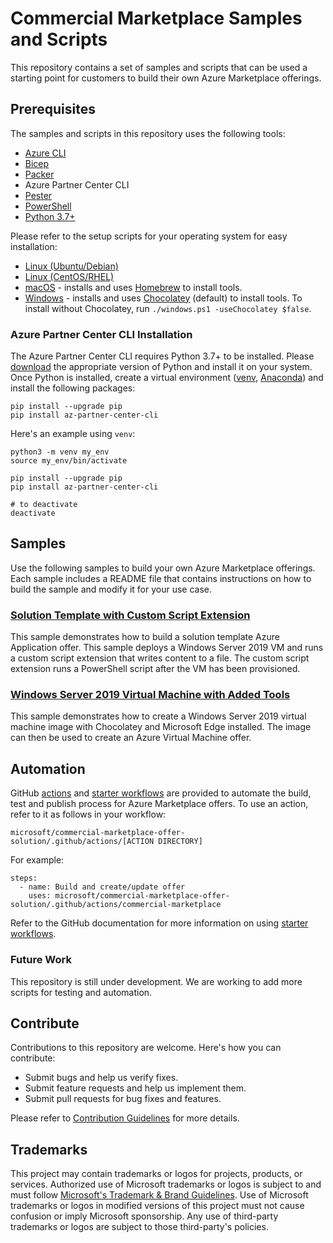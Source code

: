 # Commercial Marketplace Samples and Scripts
This repository contains a set of samples and scripts that can be used a starting point for customers to build their own Azure Marketplace offerings.

## Prerequisites
The samples and scripts in this repository uses the following tools:
- [Azure CLI](https://docs.microsoft.com/en-us/cli/azure/install-azure-cli?view=azure-cli-latest)
- [Bicep](https://docs.microsoft.com/en-us/azure/azure-resource-manager/bicep/install#azure-cli)
- [Packer](https://www.packer.io/downloads)
- Azure Partner Center CLI
- [Pester](https://pester.dev/docs/introduction/installation)
- [PowerShell](https://docs.microsoft.com/en-us/powershell/scripting/install/installing-powershell)
- [Python 3.7+](https://www.python.org/downloads/)

Please refer to the setup scripts for your operating system for easy installation:
- [Linux (Ubuntu/Debian)](setup/linux_ubuntu_debian.sh)
- [Linux (CentOS/RHEL)](setup/linux_centos_rhel.sh)
- [macOS](setup/macos.sh) - installs and uses [Homebrew](https://brew.sh/) to install tools.
- [Windows](setup/windows.ps1) - installs and uses [Chocolatey](https://chocolatey.org/) (default) to install tools. To install without Chocolatey, run `./windows.ps1 -useChocolatey $false`.

### Azure Partner Center CLI Installation

The Azure Partner Center CLI requires Python 3.7+ to be installed. Please [download](https://www.python.org/downloads/) the appropriate version of Python and install it on your system. Once Python is installed, create a virtual environment ([venv](https://docs.python.org/3/library/venv.html), [Anaconda](https://www.anaconda.com/)) and install the following packages:

```
pip install --upgrade pip
pip install az-partner-center-cli
```

Here's an example using `venv`:

```
python3 -m venv my_env
source my_env/bin/activate

pip install --upgrade pip
pip install az-partner-center-cli

# to deactivate
deactivate
```

## Samples
Use the following samples to build your own Azure Marketplace offerings. Each sample includes a README file that contains instructions on how to build the sample and modify it for your use case.

### [Solution Template with Custom Script Extension](marketplace/application/base-image-vm/README.md)

This sample demonstrates how to build a solution template Azure Application offer. This sample deploys a Windows Server 2019 VM and runs a custom script extension that writes content to a file. The custom script extension runs a PowerShell script after the VM has been provisioned.

### [Windows Server 2019 Virtual Machine with Added Tools](marketplace/virtual-machine/basic-windows-vm/README.md)

This sample demonstrates how to create a Windows Server 2019 virtual machine image with Chocolatey and Microsoft Edge installed. The image can then be used to create an Azure Virtual Machine offer.

## Automation

GitHub [actions](.github/actions/) and [starter workflows](.github/workflow-templates/) are provided to automate the build, test and publish process for Azure Marketplace offers. To use an action, refer to it as follows in your workflow:
```
microsoft/commercial-marketplace-offer-solution/.github/actions/[ACTION DIRECTORY]
```
For example:
```
steps:
  - name: Build and create/update offer
    uses: microsoft/commercial-marketplace-offer-solution/.github/actions/commercial-marketplace
```
Refer to the GitHub documentation for more information on using [starter workflows](https://docs.github.com/en/actions/using-workflows/using-starter-workflows).

### Future Work
This repository is still under development. We are working to add more scripts for testing and automation.

## Contribute
Contributions to this repository are welcome. Here's how you can contribute:
- Submit bugs and help us verify fixes.
- Submit feature requests and help us implement them.
- Submit pull requests for bug fixes and features.

Please refer to [Contribution Guidelines](CONTRIBUTING.md) for more details.

## Trademarks

This project may contain trademarks or logos for projects, products, or services. Authorized use of Microsoft trademarks or logos is subject to and must follow [Microsoft's Trademark & Brand Guidelines](https://www.microsoft.com/en-us/legal/intellectualproperty/trademarks/usage/general). Use of Microsoft trademarks or logos in modified versions of this project must not cause confusion or imply Microsoft sponsorship. Any use of third-party trademarks or logos are subject to those third-party's policies.